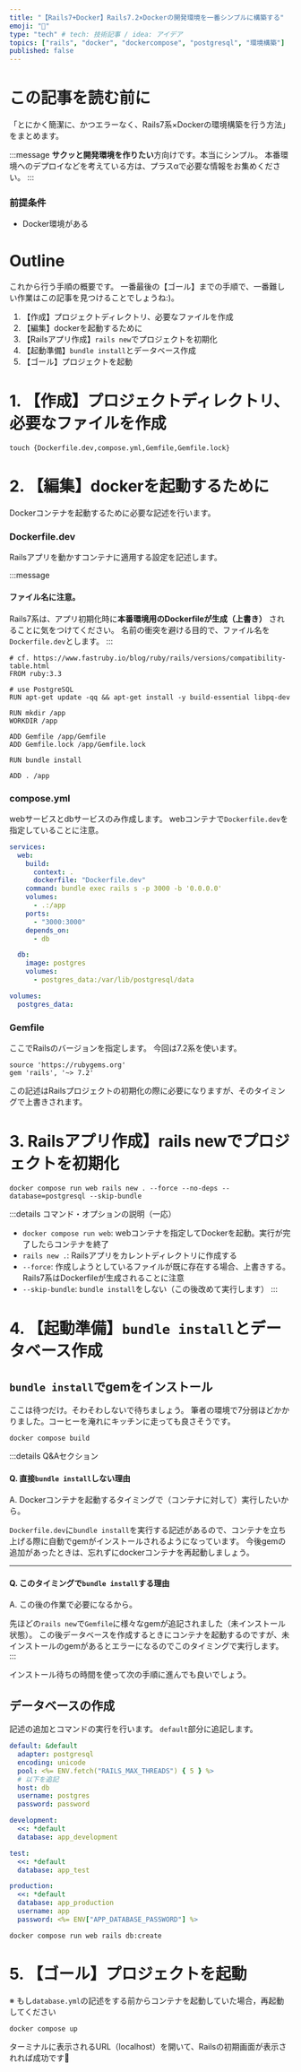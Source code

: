 ```yaml
---
title: "【Rails7+Docker】Rails7.2×Dockerの開発環境を一番シンプルに構築する"
emoji: "🐇"
type: "tech" # tech: 技術記事 / idea: アイデア
topics: ["rails", "docker", "dockercompose", "postgresql", "環境構築"]
published: false
---
```


# この記事を読む前に

「とにかく簡潔に、かつエラーなく、Rails7系×Dockerの環境構築を行う方法」をまとめます。

:::message
**サクッと開発環境を作りたい**方向けです。本当にシンプル。
本番環境へのデプロイなどを考えている方は、プラスαで必要な情報をお集めください。
:::


### 前提条件

* Docker環境がある


# Outline

これから行う手順の概要です。
一番最後の【ゴール】までの手順で、一番難しい作業はこの記事を見つけることでしょうね:)。

1. 【作成】プロジェクトディレクトリ、必要なファイルを作成
2. 【編集】dockerを起動するために
3. 【Railsアプリ作成】`rails new`でプロジェクトを初期化
4. 【起動準備】`bundle install`とデータベース作成
5. 【ゴール】プロジェクトを起動


# 1. 【作成】プロジェクトディレクトリ、必要なファイルを作成

```bash:ターミナル
touch {Dockerfile.dev,compose.yml,Gemfile,Gemfile.lock}
```

# 2. 【編集】dockerを起動するために
Dockerコンテナを起動するために必要な記述を行います。

### Dockerfile.dev
Railsアプリを動かすコンテナに適用する設定を記述します。

:::message
#### ファイル名に注意。
Rails7系は、アプリ初期化時に**本番環境用のDockerfileが生成（上書き）** されることに気をつけてください。
名前の衝突を避ける目的で、ファイル名を`Dockerfile.dev`とします。
:::

```Dockerfile:Dockerfile.dev
# cf. https://www.fastruby.io/blog/ruby/rails/versions/compatibility-table.html
FROM ruby:3.3

# use PostgreSQL
RUN apt-get update -qq && apt-get install -y build-essential libpq-dev

RUN mkdir /app
WORKDIR /app

ADD Gemfile /app/Gemfile
ADD Gemfile.lock /app/Gemfile.lock

RUN bundle install

ADD . /app
```


### compose.yml
webサービスとdbサービスのみ作成します。
webコンテナで`Dockerfile.dev`を指定していることに注意。

```yml:compose.yml
services:
  web:
    build:
      context: .
      dockerfile: "Dockerfile.dev"
    command: bundle exec rails s -p 3000 -b '0.0.0.0'
    volumes:
      - .:/app
    ports:
      - "3000:3000"
    depends_on:
      - db

  db:
    image: postgres
    volumes:
      - postgres_data:/var/lib/postgresql/data

volumes:
  postgres_data:
```
    

### Gemfile
ここでRailsのバージョンを指定します。
今回は7.2系を使います。

```:Gemfile
source 'https://rubygems.org'
gem 'rails', '~> 7.2'
```

この記述はRailsプロジェクトの初期化の際に必要になりますが、そのタイミングで上書きされます。


# 3. Railsアプリ作成】rails newでプロジェクトを初期化

```bash:ターミナル
docker compose run web rails new . --force --no-deps --database=postgresql --skip-bundle
```

:::details コマンド・オプションの説明（一応）
- `docker compose run web`: webコンテナを指定してDockerを起動。実行が完了したらコンテナを終了
- `rails new .`: Railsアプリをカレントディレクトリに作成する
- `--force`: 作成しようとしているファイルが既に存在する場合、上書きする。Rails7系はDockerfileが生成されることに注意
- `--skip-bundle`: `bundle install`をしない（この後改めて実行します）
:::


# 4. 【起動準備】`bundle install`とデータベース作成

## `bundle install`でgemをインストール
ここは待つだけ。そわそわしないで待ちましょう。
筆者の環境で7分弱ほどかかりました。コーヒーを淹れにキッチンに走っても良さそうです。

```bash:ターミナル
docker compose build
```

:::details Q&Aセクション
#### Q. 直接`bundle install`しない理由
A. Dockerコンテナを起動するタイミングで（コンテナに対して）実行したいから。

`Dockerfile.dev`に`bundle install`を実行する記述があるので、コンテナを立ち上げる際に自動でgemがインストールされるようになっています。
今後gemの追加があったときは、忘れずにdockerコンテナを再起動しましょう。

---

#### Q. このタイミングで`bundle install`する理由
A. この後の作業で必要になるから。

先ほどの`rails new`で`Gemfile`に様々なgemが追記されました（未インストール状態）。
この後データベースを作成するときにコンテナを起動するのですが、未インストールのgemがあるとエラーになるのでこのタイミングで実行します。
:::

インストール待ちの時間を使って次の手順に進んでも良いでしょう。


## データベースの作成

記述の追加とコマンドの実行を行います。
`default`部分に追記します。


```yml:config/database.yml
default: &default
  adapter: postgresql
  encoding: unicode
  pool: <%= ENV.fetch("RAILS_MAX_THREADS") { 5 } %>
  # 以下を追記
  host: db
  username: postgres
  password: password

development:
  <<: *default
  database: app_development

test:
  <<: *default
  database: app_test

production:
  <<: *default
  database: app_production
  username: app
  password: <%= ENV["APP_DATABASE_PASSWORD"] %>

```

```bash:ターミナル
docker compose run web rails db:create
```

# 5. 【ゴール】プロジェクトを起動

※ もし`database.yml`の記述をする前からコンテナを起動していた場合，再起動してください

```bash:ターミナル
docker compose up
```

ターミナルに表示されるURL（localhost）を開いて、Railsの初期画面が表示されれば成功です🎉
